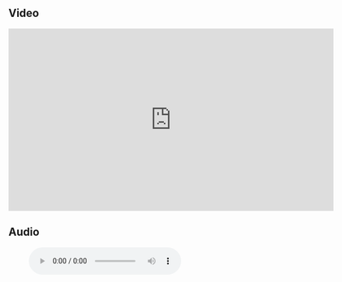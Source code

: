 ## Video

<iframe src="https://player.vimeo.com/video/678530291?h=a06abced62&title=0&byline=0" width="640" height="360" frameborder="0" allow="autoplay; fullscreen; picture-in-picture" allowfullscreen></iframe>

## Audio

<figure class="wp-block-audio"><audio controls src="https://markmayberry.net/wp-content/uploads/bible-study/2022-02-13-pm-OP-n-JL-Tag-Team-Lessons.mp3"></audio></figure>
